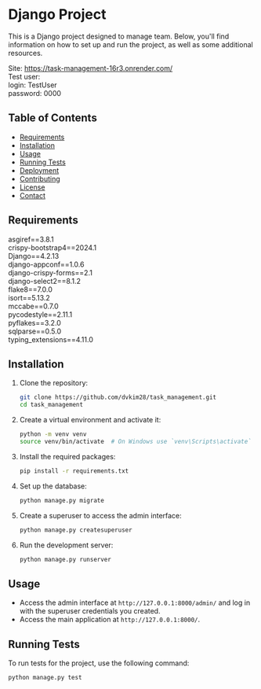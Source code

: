# Django Project
This is a Django project designed to manage team. Below, you'll find information on how to set up and run the project, as well as some additional resources.

Site: https://task-management-16r3.onrender.com/ </br>
Test user:  </br>
login: TestUser </br>
password: 0000
## Table of Contents

- [Requirements](#requirements)
- [Installation](#installation)
- [Usage](#usage)
- [Running Tests](#running-tests)
- [Deployment](#deployment)
- [Contributing](#contributing)
- [License](#license)
- [Contact](#contact)

## Requirements

asgiref==3.8.1  </br>
crispy-bootstrap4==2024.1 </br>
Django==4.2.13  </br>
django-appconf==1.0.6  </br>
django-crispy-forms==2.1  </br>
django-select2==8.1.2  </br>
flake8==7.0.0  </br>
isort==5.13.2  </br>
mccabe==0.7.0  </br>
pycodestyle==2.11.1  </br>
pyflakes==3.2.0  </br>
sqlparse==0.5.0  </br>
typing_extensions==4.11.0  </br>


## Installation

1. Clone the repository:

    ```sh
    git clone https://github.com/dvkim28/task_management.git
    cd task_management
    ```

2. Create a virtual environment and activate it:

    ```sh
    python -m venv venv
    source venv/bin/activate  # On Windows use `venv\Scripts\activate`
    ```

3. Install the required packages:

    ```sh
    pip install -r requirements.txt
    ```

4. Set up the database:

    ```sh
    python manage.py migrate
    ```

5. Create a superuser to access the admin interface:

    ```sh
    python manage.py createsuperuser
    ```

6. Run the development server:

    ```sh
    python manage.py runserver
    ```

## Usage

- Access the admin interface at `http://127.0.0.1:8000/admin/` and log in with the superuser credentials you created.
- Access the main application at `http://127.0.0.1:8000/`.

## Running Tests

To run tests for the project, use the following command:

```sh
python manage.py test
